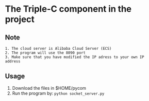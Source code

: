 # The Triple-C component in the project
## Note
    1. The cloud server is Alibaba Cloud Server (ECS)
    2. The program will use the 8090 port
    3. Make sure that you have modified the IP adress to your own IP address

## Usage
 1. Download the files in $HOME/pycom
 2. Run the program by: `python socket_server.py`

